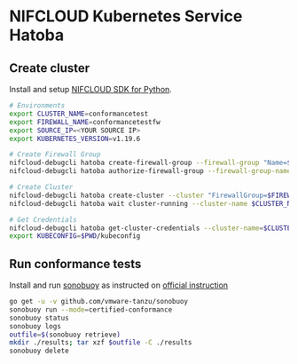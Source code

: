
# NIFCLOUD Kubernetes Service Hatoba

## Create cluster

Install and setup [NIFCLOUD SDK for Python](https://github.com/nifcloud/nifcloud-sdk-python).

```bash
# Environments
export CLUSTER_NAME=conformancetest
export FIREWALL_NAME=conformancetestfw
export SOURCE_IP=<YOUR SOURCE IP>
export KUBERNETES_VERSION=v1.19.6

# Create Firewall Group
nifcloud-debugcli hatoba create-firewall-group --firewall-group "Name=$FIREWALL_NAME"
nifcloud-debugcli hatoba authorize-firewall-group --firewall-group-name $FIREWALL_NAME --rules "CidrIp=$SOURCE_IP,Direction=IN,FromPort=6443,ToPort=6443,Protocol=TCP"

# Create Cluster
nifcloud-debugcli hatoba create-cluster --cluster "FirewallGroup=$FIREWALL_NAME,KubernetesVersion=$KUBERNETES_VERSION,Locations=east-11,Name=$CLUSTER_NAME,NodePools=[{InstanceType=medium,NodeCount=3,Name=nodepool01}]"
nifcloud-debugcli hatoba wait cluster-running --cluster-name $CLUSTER_NAME

# Get Credentials
nifcloud-debugcli hatoba get-cluster-credentials --cluster-name=$CLUSTER_NAME | jq -r ".Credentials" > kubeconfig
export KUBECONFIG=$PWD/kubeconfig
```

## Run conformance tests

Install and run [sonobuoy](https://github.com/vmware-tanzu/sonobuoy) as instructed on
[official instruction](https://github.com/cncf/k8s-conformance/blob/master/instructions.md)

```bash
go get -u -v github.com/vmware-tanzu/sonobuoy
sonobuoy run --mode=certified-conformance
sonobuoy status
sonobuoy logs
outfile=$(sonobuoy retrieve)
mkdir ./results; tar xzf $outfile -C ./results
sonobuoy delete
```